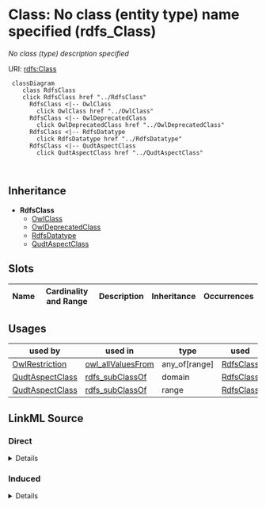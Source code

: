 

# Class: No class (entity type) name specified (rdfs_Class)


_No class (type) description specified_







URI: [rdfs:Class](http://www.w3.org/2000/01/rdf-schema#Class)






```mermaid
 classDiagram
    class RdfsClass
    click RdfsClass href "../RdfsClass"
      RdfsClass <|-- OwlClass
        click OwlClass href "../OwlClass"
      RdfsClass <|-- OwlDeprecatedClass
        click OwlDeprecatedClass href "../OwlDeprecatedClass"
      RdfsClass <|-- RdfsDatatype
        click RdfsDatatype href "../RdfsDatatype"
      RdfsClass <|-- QudtAspectClass
        click QudtAspectClass href "../QudtAspectClass"
      
      
```





## Inheritance
* **RdfsClass**
    * [OwlClass](../classes/OwlClass.md)
    * [OwlDeprecatedClass](../classes/OwlDeprecatedClass.md)
    * [RdfsDatatype](../classes/RdfsDatatype.md)
    * [QudtAspectClass](../classes/QudtAspectClass.md)



## Slots

| Name | Cardinality and Range | Description | Inheritance | Occurrences |
| ---  | --- | --- | --- | --- |





## Usages

| used by | used in | type | used |
| ---  | --- | --- | --- |
| [OwlRestriction](../classes/OwlRestriction.md) | [owl_allValuesFrom](../slots/owl_allValuesFrom.md) | any_of[range] | [RdfsClass](../classes/RdfsClass.md) |
| [QudtAspectClass](../classes/QudtAspectClass.md) | [rdfs_subClassOf](../slots/rdfs_subClassOf.md) | domain | [RdfsClass](../classes/RdfsClass.md) |
| [QudtAspectClass](../classes/QudtAspectClass.md) | [rdfs_subClassOf](../slots/rdfs_subClassOf.md) | range | [RdfsClass](../classes/RdfsClass.md) |











## LinkML Source

<!-- TODO: investigate https://stackoverflow.com/questions/37606292/how-to-create-tabbed-code-blocks-in-mkdocs-or-sphinx -->

### Direct

<details>

```yaml
name: rdfs_Class
conforms_to: No schema conformance document specified
description: No class (type) description specified
title: No class (entity type) name specified
from_schema: sawgraph-kg
rank: 1000
class_uri: rdfs:Class

```
</details>

### Induced

<details>

```yaml
name: rdfs_Class
conforms_to: No schema conformance document specified
description: No class (type) description specified
title: No class (entity type) name specified
from_schema: sawgraph-kg
rank: 1000
class_uri: rdfs:Class

```
</details>